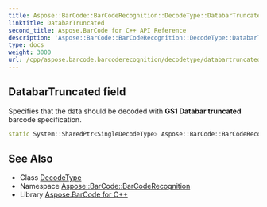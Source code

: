 ```yaml
---
title: Aspose::BarCode::BarCodeRecognition::DecodeType::DatabarTruncated field
linktitle: DatabarTruncated
second_title: Aspose.BarCode for C++ API Reference
description: 'Aspose::BarCode::BarCodeRecognition::DecodeType::DatabarTruncated field. Specifies that the data should be decoded with GS1 Databar truncated barcode specification in C++.'
type: docs
weight: 3000
url: /cpp/aspose.barcode.barcoderecognition/decodetype/databartruncated/
---
```

## DatabarTruncated field


Specifies that the data should be decoded with **GS1 Databar truncated** barcode specification.

```cpp
static System::SharedPtr<SingleDecodeType> Aspose::BarCode::BarCodeRecognition::DecodeType::DatabarTruncated
```




## See Also

* Class [DecodeType](../)
* Namespace [Aspose::BarCode::BarCodeRecognition](../../)
* Library [Aspose.BarCode for C++](../../../)
